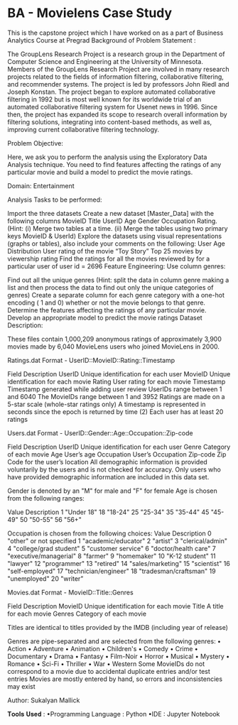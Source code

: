 # BA - Movielens Case Study
This is the capstone project which I have worked on as a part of Business Analytics Course at Pregrad
Background of Problem Statement :

The GroupLens Research Project is a research group in the Department of Computer Science and Engineering at the University of Minnesota. Members of the GroupLens Research Project are involved in many research projects related to the fields of information filtering, collaborative filtering, and recommender systems. The project is led by professors John Riedl and Joseph Konstan. The project began to explore automated collaborative filtering in 1992 but is most well known for its worldwide trial of an automated collaborative filtering system for Usenet news in 1996. Since then, the project has expanded its scope to research overall information by filtering solutions, integrating into content-based methods, as well as, improving current collaborative filtering technology.

Problem Objective:

Here, we ask you to perform the analysis using the Exploratory Data Analysis technique. You need to find features affecting the ratings of any particular movie and build a model to predict the movie ratings.

Domain: Entertainment

Analysis Tasks to be performed:

Import the three datasets
Create a new dataset [Master_Data] with the following columns MovieID Title UserID Age Gender Occupation Rating. (Hint: (i) Merge two tables at a time. (ii) Merge the tables using two primary keys MovieID & UserId)
Explore the datasets using visual representations (graphs or tables), also include your comments on the following:
User Age Distribution
User rating of the movie “Toy Story”
Top 25 movies by viewership rating
Find the ratings for all the movies reviewed by for a particular user of user id = 2696
Feature Engineering:
            Use column genres:

Find out all the unique genres (Hint: split the data in column genre making a list and then process the data to find out only the unique categories of genres)
Create a separate column for each genre category with a one-hot encoding ( 1 and 0) whether or not the movie belongs to that genre. 
Determine the features affecting the ratings of any particular movie.
Develop an appropriate model to predict the movie ratings
Dataset Description:

These files contain 1,000,209 anonymous ratings of approximately 3,900 movies made by 6,040 MovieLens users who joined MovieLens in 2000.

Ratings.dat
    Format - UserID::MovieID::Rating::Timestamp

Field	Description
UserID	Unique identification for each user
MovieID	Unique identification for each movie
Rating	User rating for each movie
Timestamp	Timestamp generated while adding user review
UserIDs range between 1 and 6040 
The MovieIDs range between 1 and 3952
Ratings are made on a 5-star scale (whole-star ratings only)
A timestamp is represented in seconds since the epoch is returned by time (2)
Each user has at least 20 ratings
 

Users.dat
Format - UserID::Gender::Age::Occupation::Zip-code

Field	Description
UserID	Unique identification for each user
Genre	Category of each movie
Age	User’s age
Occupation	User’s Occupation
Zip-code	Zip Code for the user’s location
All demographic information is provided voluntarily by the users and is not checked for accuracy. Only users who have provided demographic information are included in this data set.

Gender is denoted by an "M" for male and "F" for female
Age is chosen from the following ranges:
 

Value	Description
1	"Under 18"
18	"18-24"
25	"25-34"
35	"35-44"
45	"45-49"
50	"50-55"
56	"56+"
 

Occupation is chosen from the following choices:
Value
 	Description
0	"other" or not specified
1	"academic/educator"
2	"artist”
3	"clerical/admin"
4	"college/grad student"
5	"customer service"
6	"doctor/health care"
7	"executive/managerial"
8	"farmer"
9	"homemaker"
10	"K-12 student"
11	"lawyer"
12	"programmer"
13	"retired"
14	 "sales/marketing"
15	"scientist"
16	 "self-employed"
17	"technician/engineer"
18	"tradesman/craftsman"
19	"unemployed"
20	"writer”

Movies.dat
Format - MovieID::Title::Genres

Field	Description
MovieID	Unique identification for each movie
Title	A title for each movie
Genres	Category of each movie
 

 Titles are identical to titles provided by the IMDB (including year of release)
 

Genres are pipe-separated and are selected from the following genres:
•	Action
•	Adventure
•	Animation
•	Children's
•	Comedy
•	Crime
•	Documentary
•	Drama
•	Fantasy
•	Film-Noir
•	Horror
•	Musical
•	Mystery
•	Romance
•	Sci-Fi
•	Thriller
•	War
•	Western
Some MovieIDs do not correspond to a movie due to accidental duplicate entries and/or test entries
Movies are mostly entered by hand, so errors and inconsistencies may exist

Author: Sukalyan Mallick

𝐓𝐨𝐨𝐥𝐬 𝐔𝐬𝐞𝐝 : •Programming Language : Python
             •IDE : Jupyter Notebook
